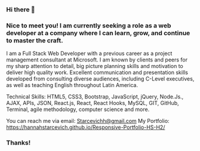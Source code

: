### Hi there 👋

### Nice to meet you! I am currently seeking a role as a web developer at a company where I can learn, grow, and continue to master the craft.

I am a Full Stack Web Developer with a previous career as a project management consultant at Microsoft. I am known by clients and peers for my sharp attention to detail, big picture planning skills and motivation to deliver high quality work. Excellent communication and presentation skills developed from consulting diverse audiences, including C-Level executives, as well as teaching English throughout Latin America.

Technical Skills: HTML5, CSS3, Bootstrap, JavaScript, jQuery, Node.Js., AJAX, APIs, JSON, React.js, React, React Hooks, MySQL, GIT, GitHub, Terminal, agile methodology, computer science and more. 

You can reach me via email: Starcevichh@gmail.com
My Portfolio: https://hannahstarcevich.github.io/Responsive-Portfolio-HS-H2/

### Thanks!
